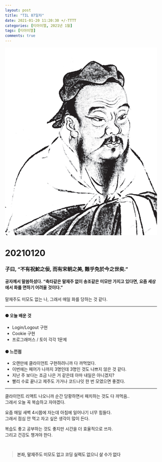 ```yaml
---
layout: post
title: "TIL 87일차"
date: 2021-01-20 11:20:30 +/-TTTT
categories: [티아이엘, 2021년 1월]
tags: [티아이엘]
comments: true
---
```


![image](/assets/img/sample/avatar.jpg)

# **20210120**

### **子曰, “不有祝鮀之佞, 而有宋朝之美, 難乎免於今之世矣.”**

#### **공자께서 말씀하셨다. “축타같은 말재주 없이 송조같은 미모만 가지고 있다면, 요즘 세상에서 화를 면하기 어려울 것이다.”**

말재주도 미모도 없는 나, 그래서 매일 화를 당하는 것 같다.

---

#### **⚈ 오늘 배운 것**

- Login/Logout 구현
- Cookie 구현
- 프로그래머스 / 토이 각각 1문제

#### **⚈ 느낀점**

- 오랜만에 클라이언트 구현하려니까 다 까먹었다.
- 이번에는 페어가 나까지 3명인데 3명인 것도 나쁘지 않은 것 같다.
- 지난 주 보다는 조금 나은 거 같은데 아마 내일은 아니겠지?
- 빨리 수료 끝나고 제주도 가거나 코드나잇 한 번 모였으면 좋겠다.

---

클라이언트 리액트 나오니까 순간 당황하면서 패치하는 것도 다 까먹음..  
그래서 오늘 꼭 복습하고 자야겠다.

요즘 매일 새벽 4시쯤에 자는데 아침에 일어나기 너무 힘들다.  
그래서 점심 안 먹고 자고 싶은 생각이 많이 든다.

복습도 좋고 공부하는 것도 좋지만 시간을 더 효율적으로 쓰자.  
그리고 건강도 챙겨야 한다.

<br>

> **본좌, 말재주도 미모도 없고 코딩 실력도 없으니 살 수가 없다**

